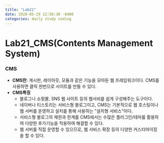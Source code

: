 ```yaml
---
title: "Lab21"
date: 2020-05-29 12:56:30 -0400
categories: daily study coding
---
```

# Lab21_CMS(Contents Management System)

### CMS
* **CMS란**: 게시판, 레이아웃, 모듈과 같은 기능을 모아둔 웹 프레임워크이다. CMS를 사용하면 클릭 한번으로 사이트를 만들 수 있다.
* **CMS특징**
  * 블로그나 쇼핑몰, SNS 웹 사이트 등의 웹서비를 쉽게 구성해주는 도구이다.
  * 네이버나 티스토리는 서비스형 블로그이고, CMS는 기본적으로 웹 호스팅이나 웹 서버를 운영하고 설치를 통해 사용하는 "설치형 서비스"이다.
  * 서비스형 블로그의 제한과 한계를 CMS에서는 수많은 플러그인/테마를 활용하여 다양한 추가기능을 적용하여 해결할 수 있다.
  * 웹 서버를 직접 운영할 수 있으므로, 웹 서비스 확장 등의 다양한 커스터마이징을 할 수 있다.

